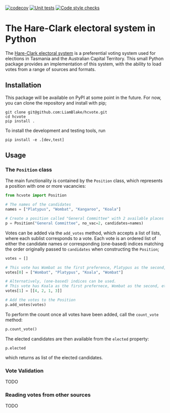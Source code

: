 [![codecov](https://codecov.io/gh/LiamBlake/Hare-Clark-VoteCounter/branch/main/graph/badge.svg?token=AJ9GO0Q7DC)](https://codecov.io/gh/LiamBlake/Hare-Clark-VoteCounter)
[![Unit tests](https://github.com/LiamBlake/Hare-Clark-VoteCounter/actions/workflows/test.yml/badge.svg)](https://github.com/LiamBlake/Hare-Clark-VoteCounter/actions/workflows/test.yml)
[![Code style checks](https://github.com/LiamBlake/Hare-Clark-VoteCounter/actions/workflows/lint.yml/badge.svg)](https://github.com/LiamBlake/Hare-Clark-VoteCounter/actions/workflows/lint.yml)

# The Hare-Clark electoral system in Python

The [Hare-Clark electoral system](https://en.wikipedia.org/wiki/Hare%E2%80%93Clark_electoral_system) is a preferential voting system used for elections in Tasmania and the Australian Capital Territory. This small Python package provides an implementation of this system, with the ability to load votes from a range of sources and formats.

## Installation

This package will be available on PyPI at some point in the future. For now, you can clone the repository and install with pip;

```shell
git clone git@github.com:LiamBlake/hcvote.git
cd hcvote
pip install .
```

To install the development and testing tools, run

```shell
pip install -e .[dev,test]
```

## Usage

### The `Position` class

The main functionality is contained by the `Position` class, which represents a position with one or more vacancies:

```python
from hcvote import Position

# The names of the candidates
names = ["Platypus", "Wombat", "Kangaroo", "Koala"]

# Create a position called "General Committee" with 2 available places
p = Position("General Committee", no_vac=2, candidates=names)
```

Votes can be added via the `add_votes` method, which accepts a list of lists, where each sublist corresponds to a vote. Each vote is an ordered list of either the candidate names or corresponding (one-based) indices matching the order originally passed to `candidates` when constructing the `Position`;

```python
votes = []

# This vote has Wombat as the first preference, Platypus as the second, etc.
votes[0] = ["Wombat", "Platypus", "Koala", "Wombat"]

# Alternatively, (one-based) indices can be used.
# This vote has Koala as the first prefernece, Wombat as the second, etc.
votes[1] = [[4, 2, 1, 3]]

# Add the votes to the Position
p.add_votes(votes)
```

To perform the count once all votes have been added, call the `count_vote` method:

```python
p.count_vote()
```

The elected candidates are then available from the `elected` property:

```
p.elected
```

which returns as list of the elected candidates.

### Vote Validation

TODO

### Reading votes from other sources

TODO
